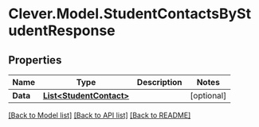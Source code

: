 # Clever.Model.StudentContactsByStudentResponse
## Properties

Name | Type | Description | Notes
------------ | ------------- | ------------- | -------------
**Data** | [**List&lt;StudentContact&gt;**](StudentContact.md) |  | [optional] 

[[Back to Model list]](../README.md#documentation-for-models) [[Back to API list]](../README.md#documentation-for-api-endpoints) [[Back to README]](../README.md)

